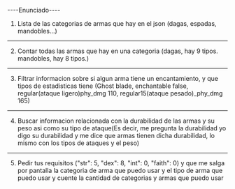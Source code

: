 ----Enunciado----

1. Lista de las categorias de armas que hay en el json (dagas, espadas, mandobles...)

----------------------------

2. Contar todas las armas que hay en una categoria (dagas, hay 9 tipos. mandobles, hay 8 tipos.)

----------------------------

3. Filtrar informacion sobre si algun arma tiene un encantamiento, y que tipos de estadisticas tiene (Ghost blade, enchantable false, regular(ataque ligero)phy_dmg 110, regular15(ataque pesado)_phy_dmg 165)

----------------------------

4. Buscar informacion relacionada con la durabilidad de las armas y su peso asi como su tipo de ataque(Es decir, me pregunta la durabilidad yo digo su durabilidad y me dice que armas tienen dicha durabilidad, lo mismo con los tipos de ataques y el peso)

----------------------------

5. Pedir tus requisitos ("str": 5, "dex": 8, "int": 0, "faith": 0) y que me salga por pantalla la categoria de arma que puedo usar y el tipo de arma que puedo usar y cuente la cantidad de categorias y armas que puedo usar
